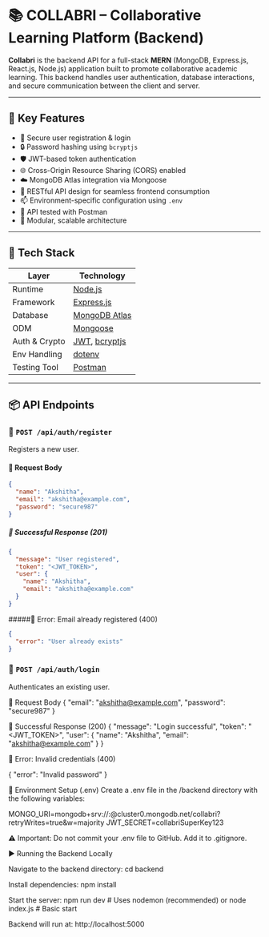 # 📚 COLLABRI – Collaborative Learning Platform (Backend)

**Collabri** is the backend API for a full-stack **MERN** (MongoDB, Express.js, React.js, Node.js) application built to promote collaborative academic learning. This backend handles user authentication, database interactions, and secure communication between the client and server.

---

## 🚀 Key Features

- 🔐 Secure user registration & login
- 🔒 Password hashing using `bcryptjs`
- 🛡️ JWT-based token authentication
- 🌐 Cross-Origin Resource Sharing (CORS) enabled
- ☁️ MongoDB Atlas integration via Mongoose
- 🔄 RESTful API design for seamless frontend consumption
- 📫 Environment-specific configuration using `.env`
- 🧪 API tested with Postman
- 🧱 Modular, scalable architecture

---

## 🧰 Tech Stack

| Layer        | Technology            |
|--------------|------------------------|
| Runtime      | [Node.js](https://nodejs.org/)  
| Framework    | [Express.js](https://expressjs.com/)  
| Database     | [MongoDB Atlas](https://www.mongodb.com/cloud/atlas)  
| ODM          | [Mongoose](https://mongoosejs.com/)  
| Auth & Crypto| [JWT](https://jwt.io/), [bcryptjs](https://www.npmjs.com/package/bcryptjs)  
| Env Handling | [dotenv](https://www.npmjs.com/package/dotenv)  
| Testing Tool | [Postman](https://www.postman.com/)  

---

## 📦 API Endpoints

### 🔐 `POST /api/auth/register`

Registers a new user.

#### 🔸 Request Body

```json
{
  "name": "Akshitha",
  "email": "akshitha@example.com",
  "password": "secure987"
}
```
##### 🔸 Successful Response (201) 

```json
{
  "message": "User registered",
  "token": "<JWT_TOKEN>",
  "user": {
    "name": "Akshitha",
    "email": "akshitha@example.com"
  }
}
```

#####🔸 Error: Email already registered (400)
```json
{
  "error": "User already exists"
}
```

### 🔐  `POST /api/auth/login`
Authenticates an existing user.

🔸 Request Body
{
  "email": "akshitha@example.com",
  "password": "secure987"
}

🔸 Successful Response (200)
{
  "message": "Login successful",
  "token": "<JWT_TOKEN>",
  "user": {
    "name": "Akshitha",
    "email": "akshitha@example.com"
  }
}


🔸 Error: Invalid credentials (400)

{
  "error": "Invalid password"
}


🔐 Environment Setup (.env)
Create a .env file in the /backend directory with the following variables:

MONGO_URI=mongodb+srv://<username>:<password>@cluster0.mongodb.net/collabri?retryWrites=true&w=majority
JWT_SECRET=collabriSuperKey123


⚠️ Important: Do not commit your .env file to GitHub. Add it to .gitignore.


▶️ Running the Backend Locally


Navigate to the backend directory:
cd backend


Install dependencies:
npm install


Start the server:
npm run dev    # Uses nodemon (recommended)
  or 
node index.js  # Basic start


Backend will run at:
http://localhost:5000

